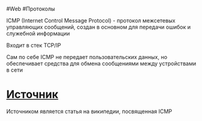 #Web #Протоколы 

ICMP (Internet Control Message Protocol) - протокол межсетевых управляющих сообщений, создан в основном для передачи ошибок и служебной информации

Входит в стек TCP/IP

Сам по себе ICMP не передает пользовательских данных, но обеспечивает средства для обмена сообщениями между устройствами в сети
# [Источник](https://ru.wikipedia.org/wiki/ICMP)
Источником является статья на википедии, посвященная ICMP